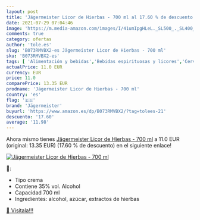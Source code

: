 ```yaml
---
layout: post
title: 'Jägermeister Licor de Hierbas - 700 ml al 17.60 % de descuento'
date: 2021-07-29 07:04:46
image: 'https://m.media-amazon.com/images/I/41umIpgHLeL._SL500_._SL400_.jpg'
comments: true
category: ofertas
author: 'tole.es'
slug: 'B073RMVBX2-es Jägermeister Licor de Hierbas - 700 ml'
sku: 'B073RMVBX2-es'
tags: [ 'Alimentación y bebidas','Bebidas espirituosas y licores','Cervezas, vinos y licores','Licores','jägermeister', ]
actualPrice: 11.0 EUR
currency: EUR
price: 11.0
comparePrice: 13.35 EUR
prodname: 'Jägermeister Licor de Hierbas - 700 ml'
country: 'es'
flag: '🇪🇸'
brand: 'Jägermeister'
buyurl: 'https://www.amazon.es/dp/B073RMVBX2/?tag=tolees-21'
descuento: '17.60'
average: '11.98'
---
```


Ahora mismo tienes [Jägermeister Licor de Hierbas - 700 ml](https://www.amazon.es/dp/B073RMVBX2/?tag=tolees-21) a 11.0 EUR (original: 13.35 EUR) (17.60 %  de descuento) en el siguiente enlace!

[![Jägermeister Licor de Hierbas - 700 ml](https://m.media-amazon.com/images/I/41umIpgHLeL._SL500_._SL400_.jpg)](https://www.amazon.es/dp/B073RMVBX2/?tag=tolees-21)

🔎:

- Tipo crema
- Contiene 35% vol. Alcohol
- Capacidad 700 ml
- Ingredientes: alcohol, azúcar, extractos de hierbas

[🛒 Visítala!!!](https://www.amazon.es/dp/B073RMVBX2/?tag=tolees-21)
